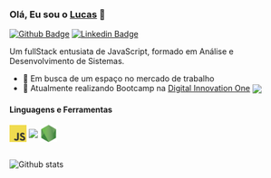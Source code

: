 ### Olá, Eu sou o [Lucas](https://www.linkedin.com/in/lucascrypt)  👋
[![Github Badge](https://img.shields.io/badge/-Github-000?style=flat-square&logo=Github&logoColor=white&link=https://github.com/lucascrypt)](https://github.com/lucascrypt)
[![Linkedin Badge](https://img.shields.io/badge/-LinkedIn-blue?style=flat-square&logo=Linkedin&logoColor=white&link=https://www.linkedin.com/in/lucascrypt//)](https://www.linkedin.com/in/lucascrypt/)

Um fullStack entusiata de JavaScript, formado em Análise e Desenvolvimento de Sistemas.

- 🔭 Em busca de um espaço no mercado de trabalho
- 🌱 Atualmente realizando Bootcamp na [Digital Innovation One](https://web.digitalinnovation.one/) <img src="https://hermes.digitalinnovation.one/site/images/logo-footer.png" height = 25 align="center"/>

#### Linguagens e Ferramentas
 <img  src="https://raw.githubusercontent.com/github/explore/80688e429a7d4ef2fca1e82350fe8e3517d3494d/topics/javascript/javascript.png" height = 30 align="center"/> <img  src="https://upload.wikimedia.org/wikipedia/commons/thumb/a/a7/React-icon.svg/512px-React-icon.svg.png"  height = 30 align="center"/> <img src="https://raw.githubusercontent.com/github/explore/80688e429a7d4ef2fca1e82350fe8e3517d3494d/topics/nodejs/nodejs.png" height = 30 align="center"/>
<br>
</br>




![Github stats](https://github-readme-stats.vercel.app/api?username=lucascrypt&show_icons=true&theme=dracula)


